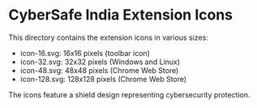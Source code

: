 # CyberSafe India Extension Icons

This directory contains the extension icons in various sizes:

- icon-16.svg: 16x16 pixels (toolbar icon)
- icon-32.svg: 32x32 pixels (Windows and Linux)
- icon-48.svg: 48x48 pixels (Chrome Web Store)
- icon-128.svg: 128x128 pixels (Chrome Web Store)

The icons feature a shield design representing cybersecurity protection.
